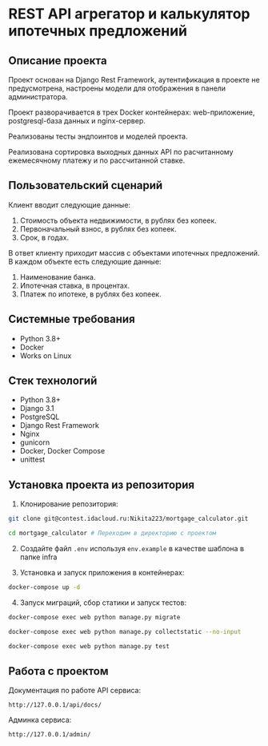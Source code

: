 REST API агрегатор и калькулятор ипотечных предложений
=====

Описание проекта
----------

Проект основан на Django Rest Framework, аутентификация в проекте не предусмотрена, настроены модели для отображения в панели администратора. 

Проект разворачивается в трех Docker контейнерах: web-приложение, postgresql-база данных и nginx-сервер. 

Реализованы тесты эндпоинтов и моделей проекта.

Реализована сортировка выходных данных API по расчитанному ежемесячному платежу и по рассчитанной ставке.

Пользовательский сценарий
----------
Клиент вводит следующие данные:
1. Стоимость объекта недвижимости, в рублях без копеек.
2. Первоначальный взнос, в рублях без копеек.
3. Срок, в годах.

В ответ клиенту приходит массив с объектами ипотечных предложений. В каждом объекте есть следующие данные:
1. Наименование банка.
2. Ипотечная ставка, в процентах.
3. Платеж по ипотеке, в рублях без копеек.

Системные требования
----------
* Python 3.8+
* Docker
* Works on Linux

Стек технологий
----------
* Python 3.8+
* Django 3.1
* PostgreSQL
* Django Rest Framework
* Nginx
* gunicorn
* Docker, Docker Compose
* unittest

Установка проекта из репозитория
----------
1. Клонирование репозитория:
```bash
git clone git@contest.idacloud.ru:Nikita223/mortgage_calculator.git

cd mortgage_calculator # Переходим в директорию с проектом
```

2. Создайте файл ```.env``` используя ```env.example``` в качестве шаблона в папке infra

3. Установка и запуск приложения в контейнерах:
```bash 
docker-compose up -d
```

4. Запуск миграций, сбор статики и запуск тестов:
```bash 
docker-compose exec web python manage.py migrate

docker-compose exec web python manage.py collectstatic --no-input 

docker-compose exec web python manage.py test 
```

Работа с проектом
----------
Документация по работе API сервиса:

```http://127.0.0.1/api/docs/```

Админка сервиса:

```http://127.0.0.1/admin/```
